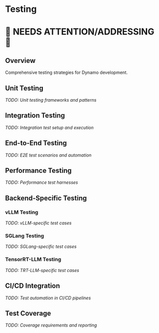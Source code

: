 # Testing

# 🚨 NEEDS ATTENTION/ADDRESSING 🚨

## Overview

Comprehensive testing strategies for Dynamo development.

## Unit Testing

*TODO: Unit testing frameworks and patterns*

## Integration Testing

*TODO: Integration test setup and execution*

## End-to-End Testing

*TODO: E2E test scenarios and automation*

## Performance Testing

*TODO: Performance test harnesses*

## Backend-Specific Testing

### vLLM Testing
*TODO: vLLM-specific test cases*

### SGLang Testing
*TODO: SGLang-specific test cases*

### TensorRT-LLM Testing
*TODO: TRT-LLM-specific test cases*

## CI/CD Integration

*TODO: Test automation in CI/CD pipelines*

## Test Coverage

*TODO: Coverage requirements and reporting*